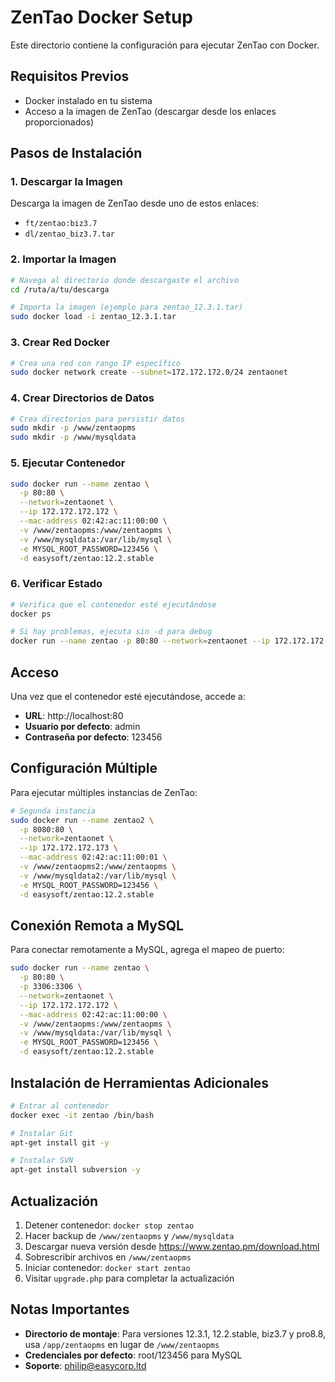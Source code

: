 # ZenTao Docker Setup

Este directorio contiene la configuración para ejecutar ZenTao con Docker.

## Requisitos Previos

- Docker instalado en tu sistema
- Acceso a la imagen de ZenTao (descargar desde los enlaces proporcionados)

## Pasos de Instalación

### 1. Descargar la Imagen

Descarga la imagen de ZenTao desde uno de estos enlaces:
- `ft/zentao:biz3.7`
- `dl/zentao_biz3.7.tar`

### 2. Importar la Imagen

```bash
# Navega al directorio donde descargaste el archivo
cd /ruta/a/tu/descarga

# Importa la imagen (ejemplo para zentao_12.3.1.tar)
sudo docker load -i zentao_12.3.1.tar
```

### 3. Crear Red Docker

```bash
# Crea una red con rango IP específico
sudo docker network create --subnet=172.172.172.0/24 zentaonet
```

### 4. Crear Directorios de Datos

```bash
# Crea directorios para persistir datos
sudo mkdir -p /www/zentaopms
sudo mkdir -p /www/mysqldata
```

### 5. Ejecutar Contenedor

```bash
sudo docker run --name zentao \
  -p 80:80 \
  --network=zentaonet \
  --ip 172.172.172.172 \
  --mac-address 02:42:ac:11:00:00 \
  -v /www/zentaopms:/www/zentaopms \
  -v /www/mysqldata:/var/lib/mysql \
  -e MYSQL_ROOT_PASSWORD=123456 \
  -d easysoft/zentao:12.2.stable
```

### 6. Verificar Estado

```bash
# Verifica que el contenedor esté ejecutándose
docker ps

# Si hay problemas, ejecuta sin -d para debug
docker run --name zentao -p 80:80 --network=zentaonet --ip 172.172.172.172 --mac-address 02:42:ac:11:00:00 -v /www/zentaopms:/www/zentaopms -v /www/mysqldata:/var/lib/mysql -e MYSQL_ROOT_PASSWORD=123456 easysoft/zentao:12.2.stable
```

## Acceso

Una vez que el contenedor esté ejecutándose, accede a:
- **URL**: http://localhost:80
- **Usuario por defecto**: admin
- **Contraseña por defecto**: 123456

## Configuración Múltiple

Para ejecutar múltiples instancias de ZenTao:

```bash
# Segunda instancia
sudo docker run --name zentao2 \
  -p 8080:80 \
  --network=zentaonet \
  --ip 172.172.172.173 \
  --mac-address 02:42:ac:11:00:01 \
  -v /www/zentaopms2:/www/zentaopms \
  -v /www/mysqldata2:/var/lib/mysql \
  -e MYSQL_ROOT_PASSWORD=123456 \
  -d easysoft/zentao:12.2.stable
```

## Conexión Remota a MySQL

Para conectar remotamente a MySQL, agrega el mapeo de puerto:

```bash
sudo docker run --name zentao \
  -p 80:80 \
  -p 3306:3306 \
  --network=zentaonet \
  --ip 172.172.172.172 \
  --mac-address 02:42:ac:11:00:00 \
  -v /www/zentaopms:/www/zentaopms \
  -v /www/mysqldata:/var/lib/mysql \
  -e MYSQL_ROOT_PASSWORD=123456 \
  -d easysoft/zentao:12.2.stable
```

## Instalación de Herramientas Adicionales

```bash
# Entrar al contenedor
docker exec -it zentao /bin/bash

# Instalar Git
apt-get install git -y

# Instalar SVN
apt-get install subversion -y
```

## Actualización

1. Detener contenedor: `docker stop zentao`
2. Hacer backup de `/www/zentaopms` y `/www/mysqldata`
3. Descargar nueva versión desde https://www.zentao.pm/download.html
4. Sobrescribir archivos en `/www/zentaopms`
5. Iniciar contenedor: `docker start zentao`
6. Visitar `upgrade.php` para completar la actualización

## Notas Importantes

- **Directorio de montaje**: Para versiones 12.3.1, 12.2.stable, biz3.7 y pro8.8, usa `/app/zentaopms` en lugar de `/www/zentaopms`
- **Credenciales por defecto**: root/123456 para MySQL
- **Soporte**: philip@easycorp.ltd
